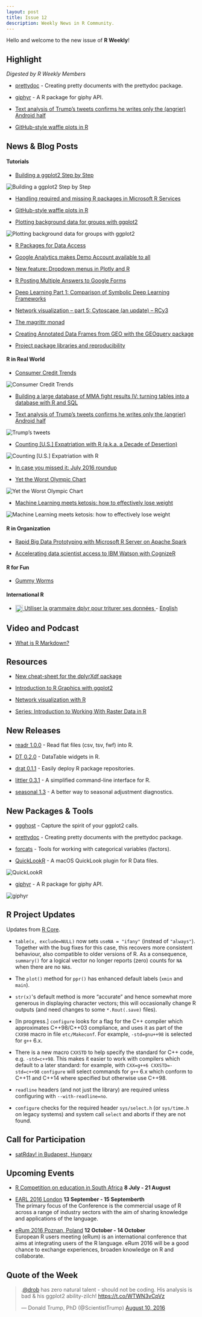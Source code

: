 ```yaml
---
layout: post
title: Issue 12
description: Weekly News in R Community.
---
```


Hello and welcome to the new issue of **R Weekly**!


## Highlight

*Digested by R Weekly Members*

+ [prettydoc](http://yixuan.cos.name/prettydoc/) - Creating pretty documents with the prettydoc package.

+ [giphyr](https://github.com/haozhu233/giphyr) - A R package for giphy API.

+ [Text analysis of Trump’s tweets confirms he writes only the (angrier) Android half](http://varianceexplained.org/r/trump-tweets/)

+ [GitHub-style waffle plots in R](https://mvuorre.github.io/post/2016/2016-03-24-github-waffle-plot/)

## News & Blog Posts

#### Tutorials

+ [Building a ggplot2 Step by Step](https://matthewdharris.com/2016/08/12/ggplot2-step-by-step/)

![Building a ggplot2 Step by Step](https://matthewdharriscom.files.wordpress.com/2016/08/13.png?w=528&h=264)

+ [Handling required and missing R packages in Microsoft R Services](https://tomaztsql.wordpress.com/2016/08/11/handling-required-and-missing-r-packages-in-microsoft-r-services/)

+ [GitHub-style waffle plots in R](https://mvuorre.github.io/post/2016/2016-03-24-github-waffle-plot/)

+ [Plotting background data for groups with ggplot2](https://drsimonj.svbtle.com/plotting-background-data-for-groups-with-ggplot2)

![Plotting background data for groups with ggplot2](https://svbtleusercontent.com/ofzisqe5egsi2w_small.png)

+ [R Packages for Data Access](http://blog.revolutionanalytics.com/2016/08/r-packages-data-access.html)

+ [Google Analytics makes Demo Account available to all](http://www.analyticsforfun.com/2016/08/google-analytics-makes-demo-account.html)

+ [New feature: Dropdown menus in Plotly and R](http://moderndata.plot.ly/new-feature-dropdown-menus-in-plotly-and-r/)

+ [R Posting Multiple Answers to Google Forms](https://data-steve.github.io/post-multiple-answers-to-google-forms/)

+ [Deep Learning Part 1: Comparison of Symbolic Deep Learning Frameworks](http://blog.revolutionanalytics.com/2016/08/deep-learning-part-1.html)

+ [Network visualization – part 5: Cytoscape (an update) – RCy3](http://www.vesnam.com/Rblog/viznets5/)

+ [The magrittr monad](http://www.win-vector.com/blog/2016/08/the-magrittr-monad/)

+ [Creating Annotated Data Frames from GEO with the GEOquery package](https://rjbioinformatics.com/2016/08/05/creating-annotated-data-frames-from-geo-with-the-geoquery-package/)

+ [Project package libraries and reproducibility](http://www.mango-solutions.com/wp/2016/08/project-package-libraries-and-reproducibility/)

#### R in Real World

+ [Consumer Credit Trends](http://lenkiefer.com/2016/08/09/trends-in-credit)

![Consumer Credit Trends](https://cdn.rawgit.com/rweekly/image/master/2016-08-15/debt.gif)

+ [Building a large database of MMA fight results IV: turning tables into a database with R and SQL](http://www.fightprior.com/2016/08/11/Building_mySQL_fight_db/)

+ [Text analysis of Trump’s tweets confirms he writes only the (angrier) Android half](http://varianceexplained.org/r/trump-tweets/)

![Trump’s tweets](https://cdn.rawgit.com/rweekly/image/master/2016-08-15/trump.svg)

+ [Counting [U.S.] Expatriation with R (a.k.a. a Decade of Desertion)](https://rud.is/b/2016/08/08/counting-u-s-expatriation-with-r-a-k-a-a-decade-of-desertion/)

![Counting [U.S.] Expatriation with R](https://rud.is/b/wp-content/uploads/2016/08/RStudio.png)

+ [In case you missed it: July 2016 roundup](http://blog.revolutionanalytics.com/2016/08/in-case-you-missed-it-july-2016-roundup.html)

+ [Yet the Worst Olympic Chart](http://danielmarcelino.github.io/blog/2016/yet-the-worst-olympic-chart.html)

![Yet the Worst Olympic Chart](https://danielmarcelino.github.io/img/08-06-2016-yet-the-worst-olympic-chart/NBC-olympic-medals.PNG)

+ [Machine Learning meets ketosis: how to effectively lose weight](https://github.com/arielf/weight-loss)

![Machine Learning meets ketosis: how to effectively lose weight](https://cdn.rawgit.com/arielf/weight-loss/1edbe2870f2081c983caef4034f5894f7baac751/weight.2015.png)

#### R in Organization

+ [Rapid Big Data Prototyping with Microsoft R Server on Apache Spark](https://blogs.msdn.microsoft.com/azuredatalake/2016/08/09/rapid-big-data-prototyping-with-microsoft-r-server-on-apache-spark-context-switching-spark-tuning/)

+ [Accelerating data scientist access to IBM Watson with CognizeR](https://www.ibm.com/blogs/watson/2016/08/accelerating-data-scientist-access-watson-cognizer/)


#### R for Fun

+ [Gummy Worms](https://aschinchon.wordpress.com/2016/08/08/gummy-worms/)


#### International R

+ [<img style="display: inline;" display="inline" class="emoji" title=":fr:" alt=":fr:" src="https://assets.github.com/images/icons/emoji/unicode/1f1eb-1f1f7.png" align="absmiddle" height="20" width="20"> Utiliser la grammaire dplyr pour triturer ses données ](http://www.thinkr.fr/utiliser-la-grammaire-dplyr-pour-triturer-ses-donnees/) - [English](https://translate.google.com/translate?hl=en&sl=fr&u=http://www.thinkr.fr/utiliser-la-grammaire-dplyr-pour-triturer-ses-donnees/)

## Video and Podcast

+ [What is R Markdown?](https://vimeo.com/178485416)

## Resources

+ [New cheat-sheet for the dplyrXdf package](http://blog.revolutionanalytics.com/2016/08/new-cheat-sheet-for-the-dplyrxdf-package.html)

+ [Introduction to R Graphics with ggplot2](http://tutorials.iq.harvard.edu/R/Rgraphics/Rgraphics.html)

+ [Network visualization with R](http://kateto.net/network-visualization)

+ [Series: Introduction to Working With Raster Data in R](http://neondataskills.org/tutorial-series/raster-data-series/)

## New Releases

+ [readr 1.0.0](https://blog.rstudio.org/2016/08/05/readr-1-0-0/) - Read flat files (csv, tsv, fwf) into R.

+ [DT 0.2.0](https://blog.rstudio.org/2016/08/09/a-new-version-of-dt-0-2-on-cran/) - DataTable widgets in R.

+ [drat 0.1.1](http://dirk.eddelbuettel.com/blog/2016/08/07/#drat_0.1.1) - Easily deploy R package repositories.

+ [littler 0.3.1](http://dirk.eddelbuettel.com/blog/2016/08/07#littler-0.3.1) - A simplified command-line interface for R.

+ [seasonal 1.3](https://usefulr.wordpress.com/2016/08/07/seasonal-1-3-a-better-way-to-seasonal-adjustment-diagnostics/) - A better way to seasonal adjustment diagnostics.

## New Packages & Tools

+ [ggghost](https://cran.r-project.org/package=ggghost) - Capture the spirit of your ggplot2 calls.

+ [prettydoc](http://yixuan.cos.name/prettydoc/) - Creating pretty documents with the prettydoc package.

+ [forcats](https://github.com/hadley/forcats) - Tools for working with categorical variables (factors).

+ [QuickLookR](https://rud.is/b/2016/08/06/quicklookr-a-macos-quicklook-plugin-for-r-data-files/) - A macOS QuickLook plugin for R Data files.

![QuickLookR](https://rud.is/b/wp-content/uploads/2016/08/Blank_Skitch_Document.png)

+ [giphyr](https://github.com/haozhu233/giphyr) - A R package for giphy API.

![giphyr](https://pbs.twimg.com/media/CpljQdDWEAASzBX.jpg)

## R Project Updates

Updates from [R Core](http://developer.r-project.org/blosxom.cgi/R-devel/NEWS).

+ `table(x, exclude=NULL)` now sets `useNA = "ifany"` (instead of `"always"`). Together with the bug fixes for this case, this recovers more consistent behaviour, also compatible to older versions of R. As a consequence, `summary()` for a logical vector no longer reports (zero) counts for `NA` when there are no `NA`s.

+ The `plot()` method for `ppr()` has enhanced default labels (`xmin` and `main`).

+ `str(x)`'s default method is more “accurate” and hence somewhat more generous in displaying character vectors; this will occasionally change R outputs (and need changes to some `*.Rout(.save)` files). 

+ [In progress.] `configure` looks for a flag for the C++ compiler which approximates C++98/C++03 compliance, and uses it as part of the `CXX98` macro in file `etc/Makeconf`. For example, `-std=gnu++98` is selected for `g++` 6.x.

+ There is a new macro `CXXSTD` to help specify the standard for C++ code, e.g. `-std=c++98`. This makes it easier to work with compilers which default to a later standard: for example, with `CXX=g++6 CXXSTD=-std=c++98` `configure` will select commands for `g++` 6.x which conform to C++11 and C++14 where specified but otherwise use C++98.

+ `readline` headers (and not just the library) are required unless configuring with `--with-readline=no`. 

+ `configure` checks for the required header `sys/select.h` (or `sys/time.h` on legacy systems) and system call `select` and aborts if they are not found.

## Call for Participation

+ [satRday! in Budapest, Hungary](http://budapest.satrdays.org/#cfp)

## Upcoming Events


+ [R Competition on education in South Africa](http://www.r-bloggers.com/r-competition-on-education-in-south-africa-july-and-august-2016/) **8 July - 21 August** 

+ [EARL 2016 London](https://earlconf.com/)  **13 September - 15 Septemberth** <br>
The primary focus of the Conference is the commercial usage of R across a range of industry sectors with the aim of sharing knowledge and applications of the language.<br /> 

+ [eRum 2016 Poznan, Poland](http://erum.ue.poznan.pl/)  **12 October - 14 October** <br>
European R users meeting (eRum) is an international conference that aims at integrating users of the R language. eRum 2016 will be a good chance to exchange experiences, broaden knowledge on R and collaborate. <br /> 

## Quote of the Week

<blockquote class="twitter-tweet" data-lang="en"><p lang="en" dir="ltr">.<a href="https://twitter.com/drob">@drob</a> has zero natural talent - should not be coding. His analysis is bad &amp; his ggplot2 ability-zilch! <a href="https://t.co/WTWN3vCpVz">https://t.co/WTWN3vCpVz</a></p>&mdash; Donald Trump, PhD (@ScientistTrump) <a href="https://twitter.com/ScientistTrump/status/763226352074055680">August 10, 2016</a></blockquote>

